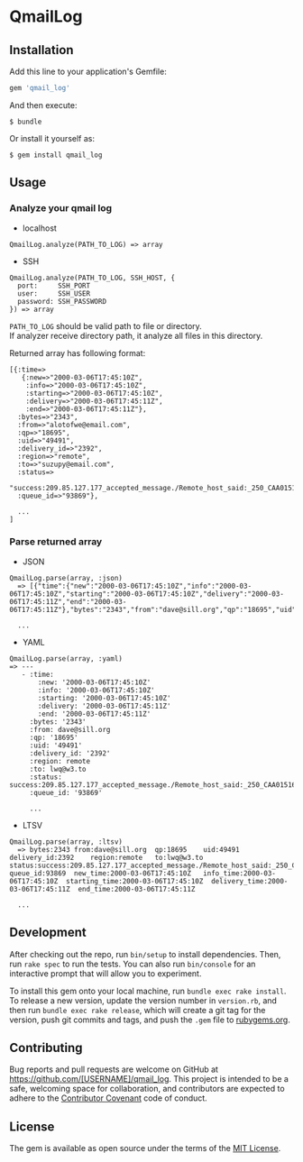 # QmailLog

## Installation

Add this line to your application's Gemfile:

```ruby
gem 'qmail_log'
```

And then execute:

    $ bundle

Or install it yourself as:

    $ gem install qmail_log

## Usage

### Analyze your qmail log

* localhost

```
QmailLog.analyze(PATH_TO_LOG) => array
```

* SSH

```
QmailLog.analyze(PATH_TO_LOG, SSH_HOST, {
  port:     SSH_PORT
  user:     SSH_USER
  password: SSH_PASSWORD
}) => array
```

`PATH_TO_LOG` should be valid path to file or directory.  
If analyzer receive directory path, it analyze all files in this directory.

Returned array has following format:

```
[{:time=>
   {:new=>"2000-03-06T17:45:10Z",
    :info=>"2000-03-06T17:45:10Z",
    :starting=>"2000-03-06T17:45:10Z",
    :delivery=>"2000-03-06T17:45:11Z",
    :end=>"2000-03-06T17:45:11Z"},
  :bytes=>"2343",
  :from=>"alotofwe@email.com",
  :qp=>"18695",
  :uid=>"49491",
  :delivery_id=>"2392",
  :region=>"remote",
  :to=>"suzupy@email.com",
  :status=>
   "success:209.85.127.177_accepted_message./Remote_host_said:_250_CAA01516_Message_accepted_for_delivery/",
  :queue_id=>"93869"},

  ... 
]

```

### Parse returned array

* JSON

```
QmailLog.parse(array, :json)
  => [{"time":{"new":"2000-03-06T17:45:10Z","info":"2000-03-06T17:45:10Z","starting":"2000-03-06T17:45:10Z","delivery":"2000-03-06T17:45:11Z","end":"2000-03-06T17:45:11Z"},"bytes":"2343","from":"dave@sill.org","qp":"18695","uid":"49491","delivery_id":"2392","region":"remote","to":"lwq@w3.to","status":"success:209.85.127.177_accepted_message./Remote_host_said:_250_CAA01516_Message_accepted_for_delivery/","queue_id":"93869"},

  ...
```

* YAML

```
QmailLog.parse(array, :yaml)
=> ---
   - :time:
       :new: '2000-03-06T17:45:10Z'
       :info: '2000-03-06T17:45:10Z'
       :starting: '2000-03-06T17:45:10Z'
       :delivery: '2000-03-06T17:45:11Z'
       :end: '2000-03-06T17:45:11Z'
     :bytes: '2343'
     :from: dave@sill.org
     :qp: '18695'
     :uid: '49491'
     :delivery_id: '2392'
     :region: remote
     :to: lwq@w3.to
     :status: success:209.85.127.177_accepted_message./Remote_host_said:_250_CAA01516_Message_accepted_for_delivery/
     :queue_id: '93869'

     ...
```

* LTSV

```
QmailLog.parse(array, :ltsv)
  => bytes:2343	from:dave@sill.org	qp:18695	uid:49491	delivery_id:2392	region:remote	to:lwq@w3.to	status:success:209.85.127.177_accepted_message./Remote_host_said:_250_CAA01516_Message_accepted_for_delivery/	queue_id:93869	new_time:2000-03-06T17:45:10Z	info_time:2000-03-06T17:45:10Z	starting_time:2000-03-06T17:45:10Z	delivery_time:2000-03-06T17:45:11Z	end_time:2000-03-06T17:45:11Z

  ...
```

## Development

After checking out the repo, run `bin/setup` to install dependencies. Then, run `rake spec` to run the tests. You can also run `bin/console` for an interactive prompt that will allow you to experiment.

To install this gem onto your local machine, run `bundle exec rake install`. To release a new version, update the version number in `version.rb`, and then run `bundle exec rake release`, which will create a git tag for the version, push git commits and tags, and push the `.gem` file to [rubygems.org](https://rubygems.org).

## Contributing

Bug reports and pull requests are welcome on GitHub at https://github.com/[USERNAME]/qmail_log. This project is intended to be a safe, welcoming space for collaboration, and contributors are expected to adhere to the [Contributor Covenant](http://contributor-covenant.org) code of conduct.


## License

The gem is available as open source under the terms of the [MIT License](http://opensource.org/licenses/MIT).

